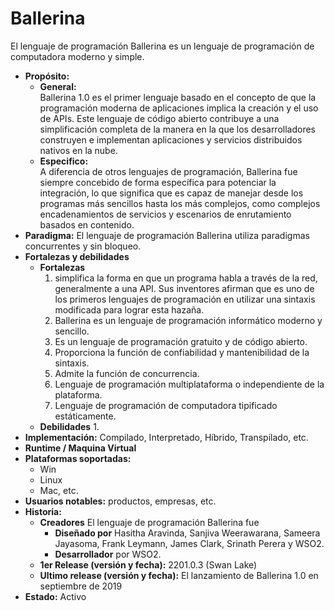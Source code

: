 # Ballerina
El lenguaje de programación Ballerina es un lenguaje de programación de computadora moderno y simple. 
- **Propósito:** 
    - **General:** \
    Ballerina 1.0 es el primer lenguaje basado en el concepto de que la programación moderna de aplicaciones implica la creación y el uso de APIs. Este lenguaje de código abierto contribuye a una simplificación completa de la manera en la que los desarrolladores construyen e implementan aplicaciones y servicios distribuidos nativos en la nube.
    - **Especifico:** \
    A diferencia de otros lenguajes de programación, Ballerina fue siempre concebido de forma específica para potenciar la integración, lo que significa que es capaz de manejar desde los programas más sencillos hasta los más complejos, como complejos encadenamientos de servicios y escenarios de enrutamiento basados en contenido.
- **Paradigma:**
    El lenguaje de programación Ballerina utiliza paradigmas concurrentes y sin bloqueo.
- **Fortalezas y debilidades**
   - **Fortalezas**
     1.  simplifica la forma en que un programa habla a través de la red, generalmente a una API. Sus inventores afirman que es uno de los primeros lenguajes de programación en utilizar una sintaxis modificada para lograr esta hazaña. 
     2. Ballerina es un lenguaje de programación informático moderno y sencillo.
     3. Es un lenguaje de programación gratuito y de código abierto.
     4. Proporciona la función de confiabilidad y mantenibilidad de la sintaxis.
     5. Admite la función de concurrencia.
     6. Lenguaje de programación multiplataforma o independiente de la plataforma.
     7. Lenguaje de programación de computadora tipificado estáticamente.
   - **Debilidades**
     1. 
- **Implementación:** 
    Compilado, Interpretado, Híbrido, Transpilado, etc.
- **Runtime / Maquina Virtual**
- **Plataformas soportadas:** 
    - Win
    - Linux
    - Mac, etc.
- **Usuarios notables:** productos, empresas, etc.
- **Historia:** 
  - **Creadores**
     El lenguaje de programación Ballerina fue 
     - **Diseñado por** Hasitha Aravinda, Sanjiva Weerawarana, Sameera Jayasoma, Frank Leymann, James Clark, Srinath Perera y WSO2. 
     - **Desarrollador** por WSO2. 
  - **1er Release (versión y fecha):** 2201.0.3 (Swan Lake)
  - **Ultimo release (versión y fecha):** El lanzamiento de Ballerina 1.0 en septiembre de 2019
- **Estado:** Activo

